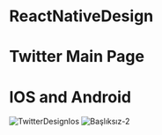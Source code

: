 # ReactNativeDesign

# Twitter Main Page
# IOS and Android
![TwitterDesignIos](https://user-images.githubusercontent.com/47599340/103174067-22a97500-4870-11eb-93ec-e71360319850.JPG) ![Başlıksız-2](https://user-images.githubusercontent.com/47599340/103206249-7bc6e680-490c-11eb-867b-f3f096c74ee8.jpg)





